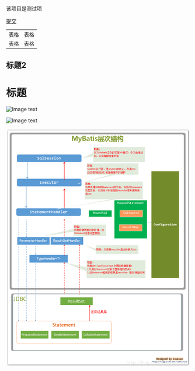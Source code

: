 
该项目是测试项

<a href="https://www.hao123.com/" > 提交<a/>

<table>
<tr><td>表格</td><td>表格</td><tr/>
<tr><td>表格</td><td>表格</td><tr/>
<table/>

标题2
----

标题
====


![Image text](https://raw.github.com/yourName/repositpry/master/yourprojectName/img-folder/test.jpg)

![Image text](https://raw.github.com/yourName/repositpry/master/yourprojectName/img-folder/test.jpg)

![Image text](https://github.com/liaqing/test/blob/master/test/image/20141028140852531.png)
